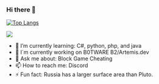 ### Hi there 👋




[![Top Langs](https://github-readme-stats.vercel.app/api/top-langs/?username=pvpb0t&layout=compact)](https://github.com/anuraghazra/github-readme-stats)

![](https://komarev.com/ghpvc/?username=pvpb0t&color=blueviolet)


- 🌱 I’m currently learning: C#, python, php, and java
- 🔏 I´m currently working on B0TWARE B2/Artemis.dev
- 💬 Ask me about: Block Game Cheating
- 📫 How to reach me: Discord
- ⚡ Fun fact: Russia has a larger surface area than Pluto.

